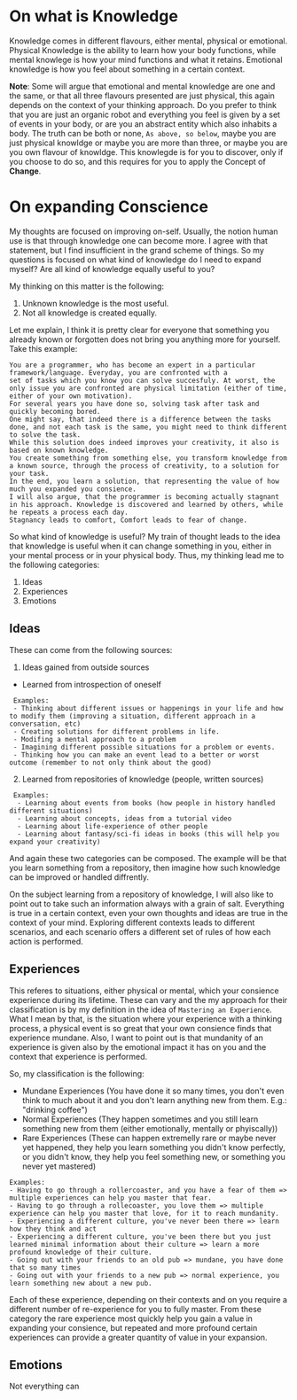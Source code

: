 # On what is Knowledge

Knowledge comes in different flavours, either mental, physical or emotional.
Physical Knowledge is the ability to learn how your body functions, while mental knowlege is how your mind functions and what it retains. 
Emotional knowledge is how you feel about something in a certain context.

**Note**: Some will argue that emotional and mental knowledge are one and the same, or that all three flavours presented are just physical, this again depends on the context of your thinking approach. 
Do you prefer to think that you are just an organic robot and everything you feel is given by a set of events in your body, or are you an abstract entity which also inhabits a body. The truth can be both or none, `As above, so below`, maybe you are just physical knowldge or maybe you are more than three, or maybe you are you own
flavour of knowldge. 
This knowlegde is for you to discover, only if you choose to do so, and this requires for you to apply the Concept of **Change**.

# On expanding Conscience

My thoughts are focused on improving on-self. Usually, the notion human use is that through knowledge one can become more.
I agree with that statement, but I find insufficient in the grand scheme of things. 
So my questions is focused on what kind of knowledge do I need to expand myself? Are all kind of knowledge equally useful to you?

My thinking on this matter is the following:
1. Unknown knowledge is the most useful.
2. Not all knowledge is created equally.

Let me explain, I think it is pretty clear for everyone that something you already known or forgotten does not bring you anything more for yourself.
Take this example:

```
You are a programmer, who has become an expert in a particular framework/language. Everyday, you are confronted with a
set of tasks which you know you can solve succesfuly. At worst, the only issue you are confronted are physical limitation (either of time, either of your own motivation).
For several years you have done so, solving task after task and quickly becoming bored. 
One might say, that indeed there is a difference between the tasks done, and not each task is the same, you might need to think different to solve the task.
While this solution does indeed improves your creativity, it also is based on known knowledge. 
You create something from something else, you transform knowledge from a known source, through the process of creativity, to a solution for your task. 
In the end, you learn a solution, that representing the value of how much you expanded you consience.
I will also argue, that the programmer is becoming actually stagnant in his approach. Knowledge is discovered and learned by others, while he repeats a process each day.
Stagnancy leads to comfort, Comfort leads to fear of change.
```

So what kind of knowledge is useful? My train of thought leads to the idea that knowledge is useful when it can change something in you,
either in your mental process or in your physical body.
Thus, my thinking lead me to the following categories:
1. Ideas
2. Experiences
3. Emotions

## Ideas
These can come from the following sources:
1. Ideas gained from outside sources
  - Learned from introspection of oneself
  ```
   Examples: 
   - Thinking about different issues or happenings in your life and how to modify them (improving a situation, different approach in a conversation, etc)
   - Creating solutions for different problems in life.
   - Modifing a mental approach to a problem
   - Imagining different possible situations for a problem or events.
   - Thinking how you can make an event lead to a better or worst outcome (remember to not only think about the good)
  ```
2. Learned from repositories of knowledge (people, written sources)
  ```
   Examples:
    - Learning about events from books (how people in history handled different situations)
    - Learning about concepts, ideas from a tutorial video
    - Learning about life-experience of other people
    - Learning about fantasy/sci-fi ideas in books (this will help you expand your creativity)
  ```
And again these two categories can be composed. The example will be that you learn something from a repository, then imagine how such knowledge can be improved or handled diffrently.

On the subject learning from a repository of knowledge, I will also like to point out to take such an information always with a grain of salt. 
Everything is true in a certain context, even your own thoughts and ideas are true in the context of your mind. Exploring different contexts leads to different scenarios, and each scenario offers a different set of rules of how each action is performed.

## Experiences
This referes to situations, either physical or mental, which your consience experience during its lifetime.
These can vary and the my approach for their classification is by my definition in the idea of `Mastering an Experience`.
What I mean by that, is the situation where your experience with a thinking process, a physical event is so great that your own consience finds that experience mundane. 
Also, I want to point out is that mundanity of an experience is given also by the emotional impact it has on you and the context that experience is performed.

So, my classification is the following:
- Mundane Experiences (You have done it so many times, you don't even think to much about it and you don't learn anything new from them. E.g.: "drinking coffee")
- Normal Experiences (They happen sometimes and you still learn something new from them (either emotionally, mentally or phyiscally))
- Rare Experiences (These can happen extremelly rare or maybe never yet happened, they help you learn something you didn't know perfectly, or you didn't know, they help you feel something new, or something you never yet mastered)
```
Examples:
- Having to go through a rollercoaster, and you have a fear of them => multiple experiences can help you master that fear.
- Having to go through a rollecoaster, you love them => multiple experience can help you master that love, for it to reach mundanity.
- Experiencing a different culture, you've never been there => learn how they think and act
- Experiencing a different culture, you've been there but you just learned minimal information about their culture => learn a more profound knowledge of their culture.
- Going out with your friends to an old pub => mundane, you have done that so many times
- Going out with your friends to a new pub => normal experience, you learn something new about a new pub.
```

Each of these experience, depending on their contexts and on you require a different number of re-experience for you to fully master. 
From these category the rare experience most quickly help you gain a value in expanding your consience, but repeated and more profound certain experiences can provide a greater quantity of value in your expansion.

## Emotions

Not everything can

